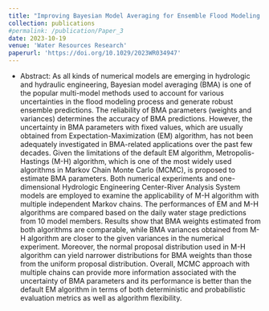 ```yaml
---
title: "Improving Bayesian Model Averaging for Ensemble Flood Modeling Using Multiple Markov Chains Monte Carlo Sampling"
collection: publications
#permalink: /publication/Paper_3
date: 2023-10-19
venue: 'Water Resources Research'
paperurl: 'https://doi.org/10.1029/2023WR034947'
---
```

* Abstract: As all kinds of numerical models are emerging in hydrologic and hydraulic engineering, Bayesian model averaging (BMA) is one of the popular multi-model methods used to account for various uncertainties in the flood modeling process and generate robust ensemble predictions. The reliability of BMA parameters (weights and variances) determines the accuracy of BMA predictions. However, the uncertainty in BMA parameters with fixed values, which are usually obtained from Expectation-Maximization (EM) algorithm, has not been adequately investigated in BMA-related applications over the past few decades. Given the limitations of the default EM algorithm, Metropolis-Hastings (M-H) algorithm, which is one of the most widely used algorithms in Markov Chain Monte Carlo (MCMC), is proposed to estimate BMA parameters. Both numerical experiments and one-dimensional Hydrologic Engineering Center-River Analysis System models are employed to examine the applicability of M-H algorithm with multiple independent Markov chains. The performances of EM and M-H algorithms are compared based on the daily water stage predictions from 10 model members. Results show that BMA weights estimated from both algorithms are comparable, while BMA variances obtained from M-H algorithm are closer to the given variances in the numerical experiment. Moreover, the normal proposal distribution used in M-H algorithm can yield narrower distributions for BMA weights than those from the uniform proposal distribution. Overall, MCMC approach with multiple chains can provide more information associated with the uncertainty of BMA parameters and its performance is better than the default EM algorithm in terms of both deterministic and probabilistic evaluation metrics as well as algorithm flexibility.
